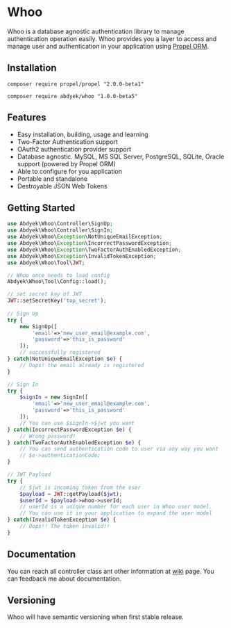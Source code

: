 # Whoo
Whoo is a database agnostic authentication library to manage authentication operation easily. Whoo provides you a layer to access and manage user and authentication in your application using [Propel ORM](https://github.com/propelorm/Propel2).

## Installation
`composer require propel/propel "2.0.0-beta1"`

`composer require abdyek/whoo "1.0.0-beta5"`

## Features

* Easy installation, building, usage and learning
* Two-Factor Authentication support
* OAuth2 authentication provider support
* Database agnostic. MySQL, MS SQL Server, PostgreSQL, SQLite, Oracle support (powered by Propel ORM)
* Able to configure for you application
* Portable and standalone
* Destroyable JSON Web Tokens

## Getting Started

```php
use Abdyek\Whoo\Controller\SignUp;
use Abdyek\Whoo\Controller\SignIn;
use Abdyek\Whoo\Exception\NotUniqueEmailException;
use Abdyek\Whoo\Exception\IncorrectPasswordException;
use Abdyek\Whoo\Exception\TwoFactorAuthEnabledException;
use Abdyek\Whoo\Exception\InvalidTokenException;
use Abdyek\Whoo\Tool\JWT;

// Whoo once needs to load config
Abdyek\Whoo\Tool\Config::load();

// set secret key of JWT
JWT::setSecretKey('top_secret');
 
// Sign Up
try {
    new SignUp([
        'email'=>'new_user_email@example.com',
        'password'=>'this_is_password'
    ]);
    // successfully registered
} catch(NotUniqueEmailException $e) {
    // Oops! the email already is registered
}

// Sign In
try {
    $signIn = new SignIn([
        'email'=>'new_user_email@example.com',
        'password'=>'this_is_password'
    ]);
    // You can use $signIn->$jwt you want
} catch(IncorrectPasswordException $e) {
    // Wrong password!
} catch(TwoFactorAuthEnabledException $e) {
    // You can send authentication code to user via any way you want
    // $e->authenticationCode;
}

// JWT Payload
try {
    // $jwt is incoming token from the user
    $payload = JWT::getPayload($jwt);
    $userId = $payload->whoo->userId;
    // userId is a unique number for each user in Whoo user model.
    // You can use it in your application to expand the user model
} catch(InvalidTokenException $e) {
    // Oops!! The token invalid!!   
}
```

## Documentation
You can reach all controller class ant other information at [wiki](https://github.com/abdyek/whoo/wiki) page. You can feedback me about documentation.

## Versioning
Whoo will have semantic versioning when first stable release.
